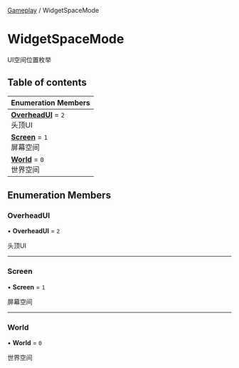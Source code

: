 [Gameplay](../modules/Gameplay.Gameplay.md) / WidgetSpaceMode

# WidgetSpaceMode <Badge type="tip" text="Enumeration" /> <Score text="WidgetSpaceMode" />

UI空间位置枚举

## Table of contents

| Enumeration Members |
| :-----|
| **[OverheadUI](Gameplay.WidgetSpaceMode.md#overheadui)** = ``2`` <br> 头顶UI|
| **[Screen](Gameplay.WidgetSpaceMode.md#screen)** = ``1`` <br> 屏幕空间|
| **[World](Gameplay.WidgetSpaceMode.md#world)** = ``0`` <br> 世界空间|

## Enumeration Members

### OverheadUI <Score text="OverheadUI" /> 

• **OverheadUI** = ``2``

头顶UI

___

### Screen <Score text="Screen" /> 

• **Screen** = ``1``

屏幕空间

___

### World <Score text="World" /> 

• **World** = ``0``

世界空间
